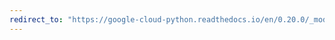 ```yaml
---
redirect_to: "https://google-cloud-python.readthedocs.io/en/0.20.0/_modules/google/cloud/bigquery/client.html"
---
```

